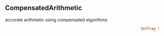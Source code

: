 ## CompensatedArithmetic
accurate arithmetic using compensated algorithms
```ruby
                                                              Jeffrey Sarnoff © 2016-Mar-22 at New York
```
